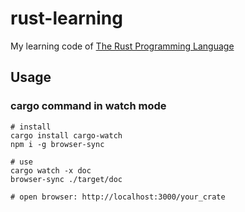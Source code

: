 # rust-learning

My learning code of [The Rust Programming Language](https://doc.rust-lang.org/book/title-page.html)

## Usage

### cargo command in watch mode

```shell
# install
cargo install cargo-watch
npm i -g browser-sync

# use
cargo watch -x doc
browser-sync ./target/doc

# open browser: http://localhost:3000/your_crate
```
